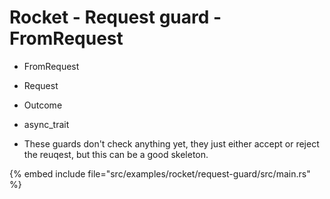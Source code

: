 # Rocket - Request guard - FromRequest

* FromRequest
* Request
* Outcome
* async_trait

* These guards don't check anything yet, they just either accept or reject the reuqest, but this can be a good skeleton.

{% embed include file="src/examples/rocket/request-guard/src/main.rs" %}



